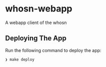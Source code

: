 # whosn-webapp

A webapp client of the whosn

## Deploying The App

Run the following command to deploy the app:

```
❯ make deploy
```

